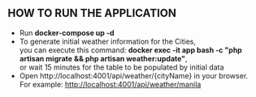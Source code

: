 <h2>HOW TO RUN THE APPLICATION</h2>
<ul>
	<li>
		Run <b>docker-compose up -d</b>
	</li>
	<li>
		To generate initial weather information for the Cities,
		<br>you can execute this command: <b>docker exec -it app bash -c "php artisan migrate && php artisan weather:update"</b>,
		<br>or wait 15 minutes for the table to be populated by initial data
	</li>
	<li>
		Open http://localhost:4001/api/weather/{cityName} in your browser.
		<br>For example: <a href="http://localhost:4001/api/weather/manila">http://localhost:4001/api/weather/manila</a>
	</li>
</ul>